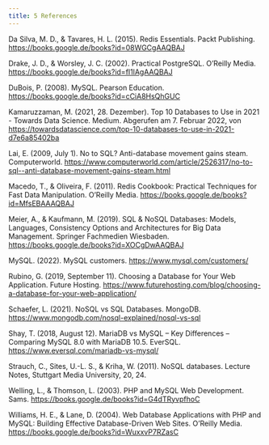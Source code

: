 ```yaml
---
title: 5 References
---
```


Da Silva, M. D., & Tavares, H. L. (2015). Redis Essentials. Packt Publishing. https://books.google.de/books?id=08WGCgAAQBAJ

Drake, J. D., & Worsley, J. C. (2002). Practical PostgreSQL. O’Reilly Media. https://books.google.de/books?id=fI1lAgAAQBAJ

DuBois, P. (2008). MySQL. Pearson Education. https://books.google.de/books?id=cCiA8HsQhGUC

Kamaruzzaman, M. (2021, 28. Dezember). Top 10 Databases to Use in 2021 - Towards Data Science. Medium. Abgerufen am 7. Februar 2022, von https://towardsdatascience.com/top-10-databases-to-use-in-2021-d7e6a85402ba

Lai, E. (2009, July 1). No to SQL? Anti-database movement gains steam. Computerworld. https://www.computerworld.com/article/2526317/no-to-sql--anti-database-movement-gains-steam.html

Macedo, T., & Oliveira, F. (2011). Redis Cookbook: Practical Techniques for Fast Data Manipulation. O’Reilly Media. https://books.google.de/books?id=MfsEBAAAQBAJ

Meier, A., & Kaufmann, M. (2019). SQL & NoSQL Databases: Models, Languages, Consistency Options and Architectures for Big Data Management. Springer Fachmedien Wiesbaden. https://books.google.de/books?id=XOCgDwAAQBAJ

MySQL. (2022). MySQL customers. https://www.mysql.com/customers/

Rubino, G. (2019, September 11). Choosing a Database for Your Web Application. Future Hosting. https://www.futurehosting.com/blog/choosing-a-database-for-your-web-application/

Schaefer, L. (2021). NoSQL vs SQL Databases. MongoDB. https://www.mongodb.com/nosql-explained/nosql-vs-sql

Shay, T. (2018, August 12). MariaDB vs MySQL – Key Differences – Comparing MySQL 8.0 with MariaDB 10.5. EverSQL. https://www.eversql.com/mariadb-vs-mysql/

Strauch, C., Sites, U.-L. S., & Kriha, W. (2011). NoSQL databases. Lecture Notes, Stuttgart Media University, 20, 24.

Welling, L., & Thomson, L. (2003). PHP and MySQL Web Development. Sams. https://books.google.de/books?id=G4dTRyvpfhoC

Williams, H. E., & Lane, D. (2004). Web Database Applications with PHP and MySQL: Building Effective Database-Driven Web Sites. O’Reilly Media. https://books.google.de/books?id=WuxxvP7RZasC
